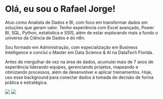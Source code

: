 # Olá, eu sou o Rafael Jorge!

Atuo como Analista de Dados e BI, com foco em transformar dados em soluções que geram valor. Tenho experiência com Excel avançado, Power BI, SQL, Python, estatística e SSIS, além de estar explorando mais a fundo o universo da Ciência de Dados e do n8n.

Sou formado em Administração, com especialização em Business Intelligence e concluí o Master em Data Science & AI na DataTech Florida.

Antes de mergulhar de vez na área de dados, acumulei mais de 7 anos de experiência liderando equipes, gerenciando projetos, mapeando e otimizando processos, além de desenvolver e aplicar treinamentos. Hoje, uso esse background para conectar dados à tomada de decisão de forma prática e estratégica.


<div style="display: inline-block"> 
  <a href="https://www.linkedin.com/in/rafaelljorge" target="_blank"><img src="https://img.shields.io/badge/-LinkedIn-%230077B5?style=for-the-badge&logo=linkedin&logoColor=white" target="_blank"></a>  
  <a href = "mailto:analisededadosrafaeljorge[at]gmail.com"><img src="https://img.shields.io/badge/Gmail-D14836?style=for-the-badge&logo=gmail&logoColor=white" target="_blank"></a>
</div>
